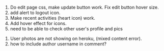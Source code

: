 <!-- TODO -->
1. Do edit page css, make update button work. Fix edit button hover size.
2. add alert to logout icon.
3. Make recent activities (heart icon) work.
4. Add hover effect for icons.
5. need to be able to check other user's profile and pics

<!-- questions -->
1. User photos are not showing on heroku, (mixed content error).
2. how to include author username in comment?
